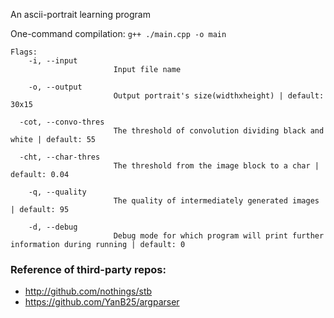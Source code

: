 An ascii-portrait learning program

One-command compilation: `g++ ./main.cpp -o main`

```
Flags:
    -i, --input
                       Input file name

    -o, --output
                       Output portrait's size(widthxheight) | default: 30x15

  -cot, --convo-thres
                       The threshold of convolution dividing black and white | default: 55

  -cht, --char-thres
                       The threshold from the image block to a char | default: 0.04

    -q, --quality
                       The quality of intermediately generated images | default: 95

    -d, --debug
                       Debug mode for which program will print further information during running | default: 0
```

### Reference of third-party repos:
- http://github.com/nothings/stb
- https://github.com/YanB25/argparser
